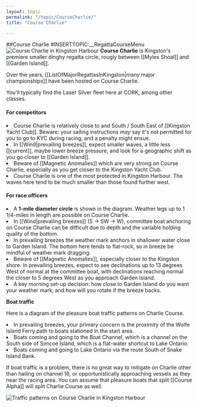 ```yaml
---
layout: topic
permalink: "/topic/CourseCharlie/"
title: "Course Charlie"

---
```


##Course Charlie
#INSERTTOPIC:__RegattaCourseMenu
<img src="http://K7Waterfront.org/Images/ChartCourseCharlie800.jpg" class="image1px floatright" alt="Course Charlie in Kingston Harbour">
<strong>Course Charlie</strong> is Kingston's premiere smaller dinghy regatta circle, rougly between [[Myles Shoal]] and [[Garden Island]].

Over the years, [[ListOfMajorRegattasInKingston|many major championships]] have been hosted on Course Charlie.

You'll typically find the Laser Silver fleet here at CORK, among other classes.

<h4>For competitors</h4>

<li>Course Charlie is relatively close to and South / South East of [[Kingston Yacht Club]].  Beware: your sailing instructions <i>may</i> say it's not permitted for you to go to KYC during racing, and a penalty might ensue.

<li>In [[Wind|prevailing breezes]], expect smaller waves, a little less [[current]], maybe lower breeze pressure, and look for a geographic shift as you go closer to [[Garden Island]].

<li>Beware of [[Magnetic Anomalies]] which are very strong on Course Charlie, especially as you get closer to the Kingston Yacht Club.

<li>Course Charlie is one of the most protected in Kingston Harbour.  The waves here tend to be much smaller than those found further west.

<h4>For race officers</h4>

<li>A <strong>1-mile diameter circle</strong> is shown in the diagram.  Weather legs up to 1 1/4-miles in length are possible on Course Charlie.

<li>In [[Wind|prevailing breezes]] (S -> SW -> W), committee boat anchoring on Course Charlie can be difficult due to depth and the variable holding quality of the bottom.

<li>In prevailing breezes the weather mark anchors in shallower water close to Garden Island.  The bottom here tends to flat-rock, so in breeze be mindful of weather mark dragging.

<li>Beware of [[Magnetic Anomalies]], especially closer to the Kingston shore.  In prevailing breezes, expect to see declinations up to 13 degrees West of normal at the committee boat, with declinations reaching normal the closer to 5 degrees West as you approach Garden Island.

<li>A key morning set-up decision: how close to Garden Island do you want your weather mark, and how will you rotate if the breeze backs.

<strong>Boat traffic</strong>

Here is a diagram of the pleasure boat traffic patterns on Charlie Course.
<li> In prevailing breezes, your primary concern is the proximity of the Wolfe Island Ferry path to boats stationed in the start area.
<li> Boats coming and going to the Boat Channel, which is a channel on the South side of Simcoe Island, which is a flat-water shortcut to Lake Ontario.
<li> Boats coming and going to Lake Ontario via the route South of Snake Island Bank.

If boat traffic is a problem, there is no great way to mitigate on Charlie other than hailing on channel 16, or opportunistically approaching vessels as they near the racing area.  You can assume that pleasure boats that split [[Course Alpha]] will split Charlie Course as well.

<img src="http://K7Waterfront.org/Images/ChartCourseCharlieTraffic.jpg" alt="Traffic patterns on Course Charlie in Kingston Harbour" class="image1px">

